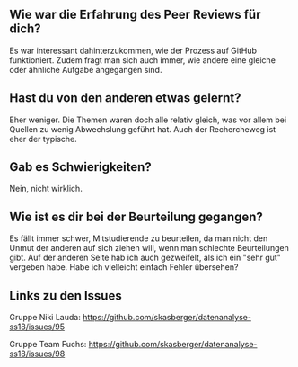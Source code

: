 ## Wie war die Erfahrung des Peer Reviews für dich?

Es war interessant dahinterzukommen, wie der Prozess auf GitHub funktioniert. Zudem fragt man sich auch immer, wie andere eine gleiche oder ähnliche Aufgabe angegangen sind.

## Hast du von den anderen etwas gelernt?

Eher weniger. Die Themen waren doch alle relativ gleich, was vor allem bei Quellen zu wenig Abwechslung geführt hat. Auch der Rechercheweg ist eher der typische.

## Gab es Schwierigkeiten?

Nein, nicht wirklich.

## Wie ist es dir bei der Beurteilung gegangen?

Es fällt immer schwer, Mitstudierende zu beurteilen, da man nicht den Unmut der anderen auf sich ziehen will, wenn man schlechte Beurteilungen gibt. Auf der anderen Seite hab ich auch gezweifelt, als ich ein "sehr gut" vergeben habe. Habe ich vielleicht einfach Fehler übersehen?

## Links zu den Issues
Gruppe Niki Lauda:
https://github.com/skasberger/datenanalyse-ss18/issues/95

Gruppe Team Fuchs:
https://github.com/skasberger/datenanalyse-ss18/issues/98

